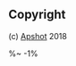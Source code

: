 <!-- ## TODO

- [ ] Add a new item to the todo list. -->

## Copyright

(c) [Apshot][1] 2018

[1]: https://appshot.io

%~ -1%